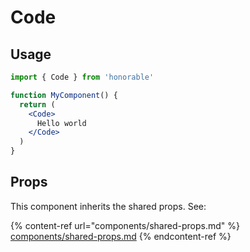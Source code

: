 # Code

## Usage

```jsx
import { Code } from 'honorable'

function MyComponent() {
  return (
    <Code>
      Hello world
    </Code>
  )
}
```

## Props

This component inherits the shared props. See:

{% content-ref url="components/shared-props.md" %}
[components/shared-props.md](components/shared-props.md)
{% endcontent-ref %}

